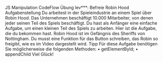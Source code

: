 JS Manipulation
CodeFlow Übung lev***: Befreie Robin Hood
Aufgabenstellung
Du arbeitest in der Spieleindustrie an einem Spiel über Robin Hood. Das Unternehmen beschäftigt 10.000 Mitarbeiter, von denen jeder seinen Teil des Spiels beschäftigt. Du hast als Anfänger eine einfache Aufgabe, um einen kleinen Teil des Spiels zu arbeiten.
Hier ist die Aufgabe, die du bekommen hast.
Robin Hood ist im Gefängnis des Sheriffs von Nottingham. Du musst eine Funktion für das Button schreiben, das Robin so freigibt, wie es im Video dargestellt wird.
Tipp
Für diese Aufgabe benötigen Sie möglicherweise die folgenden Methoden:
 • getElementById;
 • appendChild
 Viel Glück!
